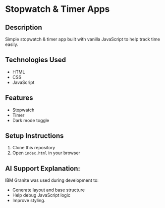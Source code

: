 # Stopwatch & Timer Apps

## Description
Simple stopwatch & timer app built with vanilla JavaScript to help track time easily.

## Technologies Used
- HTML
- CSS
- JavaScript

## Features
- Stopwatch
- Timer
- Dark mode toggle

## Setup Instructions
1. Clone this repository
2. Open `index.html` in your browser

## AI Support Explanation:
IBM Granite was used during development to:
- Generate layout and base structure
- Help debug JavaScript logic
- Improve styling.
